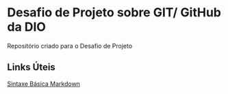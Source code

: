 # Desafio de Projeto sobre GIT/ GitHub da DIO
Repositório criado para o Desafio de Projeto 

## Links Úteis 
[Sintaxe Básica Markdown](https://www.markdownguide.org/basic-syntax/)
